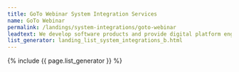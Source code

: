 ```yaml
---
title: GoTo Webinar System Integration Services
name: GoTo Webinar
permalink: /landings/system-integrations/goto-webinar
leadtext: We develop software products and provide digital platform engineering services in across Australia, New Zeland and Asia
list_generator: landing_list_system_integrations_b.html
---
```

{% include {{ page.list_generator }} %}